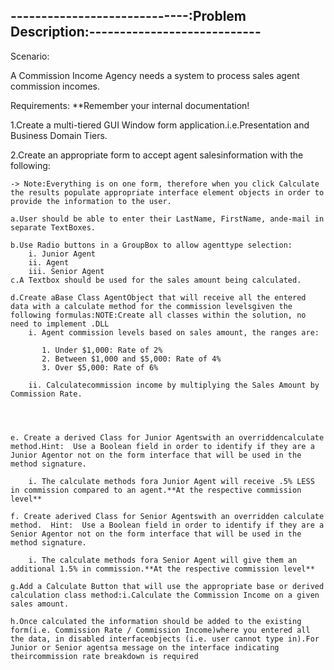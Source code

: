 -----------------------------:Problem Description:----------------------------
------------------------------------------------------------------------------

Scenario:

A Commission Income Agency needs a system to process sales agent commission incomes.


Requirements:	**Remember your internal documentation!

1.Create a multi-tiered GUI Window form application.i.e.Presentation and Business Domain Tiers.

2.Create an appropriate form to accept agent salesinformation with the following:

	-> Note:Everything is on one form, therefore when you click Calculate the results populate appropriate interface element objects in order to provide the information to the user.
	
	a.User should be able to enter their LastName, FirstName, ande-mail in separate TextBoxes.
	
	b.Use Radio buttons in a GroupBox to allow agenttype selection:
		i. Junior Agent
		ii. Agent
		iii. Senior Agent
	c.A Textbox should be used for the sales amount being calculated.
	
	d.Create aBase Class AgentObject that will receive all the entered data with a calculate method for the commission levelsgiven the following formulas:NOTE:Create all classes within the solution, no need to implement .DLL
		i. Agent commission levels based on sales amount, the ranges are:
		
		   1. Under $1,000: Rate of 2%
		   2. Between $1,000 and $5,000: Rate of 4%
		   3. Over $5,000: Rate of 6%
		
		ii. Calculatecommission income by multiplying the Sales Amount by Commission Rate.
		
		
		
		
	e. Create a derived Class for Junior Agentswith an overriddencalculate method.Hint:  Use a Boolean field in order to identify if they are a Junior Agentor not on the form interface that will be used in the method signature.
		
		i. The calculate methods fora Junior Agent will receive .5% LESS in commission compared to an agent.**At the respective commission level**
	
	f. Create aderived Class for Senior Agentswith an overridden calculate method.  Hint:  Use a Boolean field in order to identify if they are a Senior Agentor not on the form interface that will be used in the method signature.
		
		i. The calculate methods fora Senior Agent will give them an additional 1.5% in commission.**At the respective commission level**
	
	g.Add a Calculate Button that will use the appropriate base or derived calculation class method:i.Calculate the Commission Income on a given sales amount.
	
	h.Once calculated the information should be added to the existing form(i.e. Commission Rate / Commission Income)where you entered all the data, in disabled interfaceobjects (i.e. user cannot type in).For Junior or Senior agentsa message on the interface indicating theircommission rate breakdown is required
